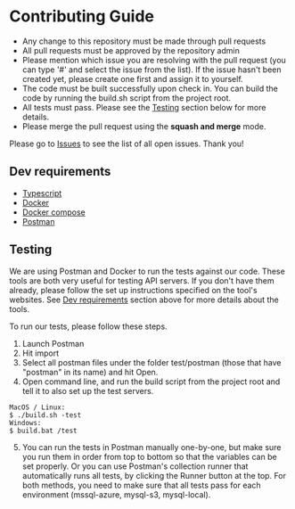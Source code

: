 # Contributing Guide

- Any change to this repository must be made through pull requests
- All pull requests must be approved by the repository admin 
- Please mention which issue you are resolving with the pull request (you can type '#' and select the issue from the list). If the issue hasn't been created yet, please create one first and assign it to yourself.
- The code must be built successfully upon check in. You can build the code by running the build.sh script from the project root.
- All tests must pass. Please see the [Testing](#testing) section below for more details.
- Please merge the pull request using the **squash and merge** mode.

Please go to [Issues](https://github.com/ctjong/orion/issues) to see the list of all open issues. Thank you!


## Dev requirements

- [Typescript](https://www.typescriptlang.org/#download-links)
- [Docker](https://docs.docker.com/get-started/) 
- [Docker compose](https://docs.docker.com/compose/install/)
- [Postman](https://www.getpostman.com/)


## Testing

We are using Postman and Docker to run the tests against our code. These tools are both very useful for testing API servers. If you don't have them already, please follow the set up instructions specified on the tool's websites. See [Dev requirements](#dev-requirements) section above for more details about the tools.

To run our tests, please follow these steps.
1. Launch Postman
2. Hit import
3. Select all postman files under the folder test/postman (those that have "postman" in its name) and hit Open.
4. Open command line, and run the build script from the project root and tell it to also set up the test servers.
```
MacOS / Linux:
$ ./build.sh -test
Windows:
$ build.bat /test
```
5. You can run the tests in Postman manually one-by-one, but make sure you run them in order from top to bottom so that the variables can be set properly. Or you can use Postman's collection runner that automatically runs all tests, by clicking the Runner button at the top. For both methods, you need to make sure that all tests pass for each environment (mssql-azure, mysql-s3, mysql-local).
